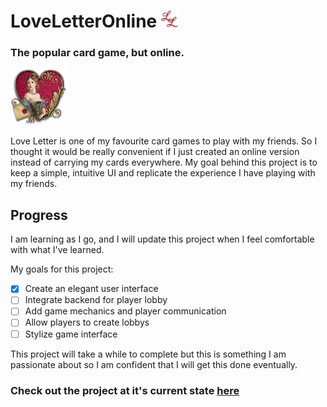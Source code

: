 # LoveLetterOnline  <img src="https://github.com/NishanthRaveendran/LoveLetterOnline/blob/master/imgs/favi2.png" width="27" height="27">
### The popular card game, but online. 
<img src="https://github.com/NishanthRaveendran/LoveLetterOnline/blob/master/imgs/heart.png" width="90" height="90"> 

Love Letter is one of my favourite card games to play with my friends. So I thought it would be really convenient if I just created an online version instead of carrying my cards everywhere. My goal behind this project is to keep a simple, intuitive UI and replicate the experience I have playing with my friends.

## Progress

I am learning as I go, and I will update this project when I feel comfortable with what I've learned.

My goals for this project:

- [x] Create an elegant user interface
- [ ] Integrate backend for player lobby
- [ ] Add game mechanics and player communication
- [ ] Allow players to create lobbys
- [ ] Stylize game interface

This project will take a while to complete but this is something I am passionate about so I am confident that I will get this done eventually.

### Check out the project at it's current state [here](http://nishanthraveendran.github.io)
